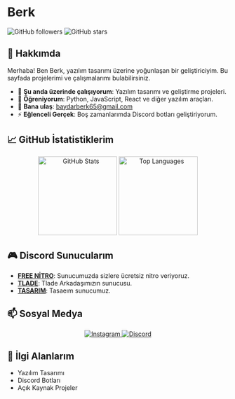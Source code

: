 # Berk

![GitHub followers](https://img.shields.io/github/followers/berk?style=social)
![GitHub stars](https://img.shields.io/github/stars/berk?style=social)


## 🌟 Hakkımda
Merhaba! Ben Berk, yazılım tasarımı üzerine yoğunlaşan bir geliştiriciyim. Bu sayfada projelerimi ve çalışmalarımı bulabilirsiniz.

- 🔭 **Şu anda üzerinde çalışıyorum**: Yazılım tasarımı ve geliştirme projeleri.
- 🌱 **Öğreniyorum**: Python, JavaScript, React ve diğer yazılım araçları.
- 💬 **Bana ulaş**: [baydarberk65@gmail.com](baydarberk65@gmail.com)
- ⚡ **Eğlenceli Gerçek**: Boş zamanlarımda Discord botları geliştiriyorum.

## 📈 GitHub İstatistiklerim
<p align="center">
  <img height="180em" src="https://github-readme-stats.vercel.app/api?username=berk&show_icons=true&hide_border=true&theme=dark&bg_color=0D1117" alt="GitHub Stats" />
  <img height="180em" src="https://github-readme-stats.vercel.app/api/top-langs/?username=berk&layout=compact&hide_border=true&theme=dark&bg_color=0D1117" alt="Top Languages" />
</p>



## 🎮 Discord Sunucularım
- **[FREE NİTRO](https://discord.gg/tP6tKmaCyN)**: Sunucumuzda sizlere ücretsiz nitro veriyoruz.
- **[TLADE](https://discord.com/invite/aNeCqDaf)**: Tlade Arkadaşımızın sunucusu.
- **[TASARIM](https://discord.com/invite/SPmtXrfn)**: Tasaeım sunucumuz.

## 📫 Sosyal Medya
<p align="center">
  <a href="https://www.instagram.com/berk_321/">
    <img src="https://img.shields.io/badge/Instagram-purple?style=for-the-badge&logo=instagram" alt="Instagram" />
  </a>
  <a href="https://discord.com/invite/berk">
    <img src="https://img.shields.io/badge/Discord-7289DA?style=for-the-badge&logo=discord" alt="Discord" />
  </a>
</p>

## 🎨 İlgi Alanlarım
- Yazılım Tasarımı
- Discord Botları
- Açık Kaynak Projeler
